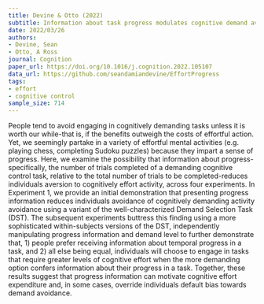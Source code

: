 ```yaml
---
title: Devine & Otto (2022)
subtitle: Information about task progress modulates cognitive demand avoidance
date: 2022/03/26
authors:
- Devine, Sean
- Otto, A Ross
journal: Cognition
paper_url: https://doi.org/10.1016/j.cognition.2022.105107
data_url: https://github.com/seandamiandevine/EffortProgress
tags:
- effort
- cognitive control
sample_size: 714
---
```


People tend to avoid engaging in cognitively demanding tasks unless it is worth our while-that is, if the benefits outweigh the costs of effortful action. Yet, we seemingly partake in a variety of effortful mental activities (e.g. playing chess, completing Sudoku puzzles) because they impart a sense of progress. Here, we examine the possibility that information about progress-specifically, the number of trials completed of a demanding cognitive control task, relative to the total number of trials to be completed-reduces individuals aversion to cognitively effort activity, across four experiments. In Experiment 1, we provide an initial demonstration that presenting progress information reduces individuals avoidance of cognitively demanding activity avoidance using a variant of the well-characterized Demand Selection Task (DST). The subsequent experiments buttress this finding using a more sophisticated within-subjects versions of the DST, independently manipulating progress information and demand level to further demonstrate that, 1) people prefer receiving information about temporal progress in a task, and 2) all else being equal, individuals will choose to engage in tasks that require greater levels of cognitive effort when the more demanding option confers information about their progress in a task. Together, these results suggest that progress information can motivate cognitive effort expenditure and, in some cases, override individuals default bias towards demand avoidance.

